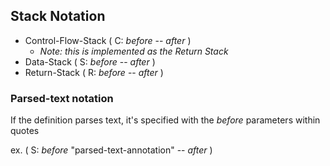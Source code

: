
## Stack Notation

* Control-Flow-Stack ( C: *before* -- *after* )
    - *Note: this is implemented as the Return Stack*
* Data-Stack ( S: *before* -- *after* )
* Return-Stack ( R: *before* -- *after* )

### Parsed-text notation

If the definition parses text, it's specified with the *before* parameters within quotes

ex. ( S: *before* "parsed-text-annotation" -- *after* )


